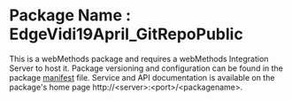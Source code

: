 # Package Name : EdgeVidi19April_GitRepoPublic
This is a webMethods package and requires a webMethods Integration Server to host it. Package versioning and configuration can be found in the package [manifest](./EdgeVidi19April_GitRepoPublic/manifest.v3) file. Service and API documentation is available on the package's home page http://&lt;server&gt;:&lt;port&gt;/&lt;packagename>.